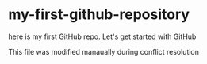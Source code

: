 # my-first-github-repository
here is my first GitHub repo. Let's get started with GitHub

This file was modified manaually during conflict resolution